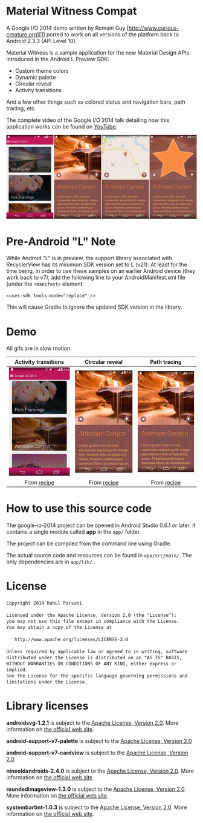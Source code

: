 Material Witness Compat
=======================

A Google I/O 2014 demo written by Romain Guy [http://www.curious-creature.org][1] ported to work on all versions of the platform back to Android 2.3.3 (API Level 10). 

Material Witness is a sample application for the new Material Design APIs introduced in the Android L Preview SDK:

* Custom theme colors
* Dynamic palette
* Circular reveal
* Activity transitions

And a few other things such as colored status and navigation bars, path tracing, etc.

The complete video of the Google I/O 2014 talk detailing how this application works can be found on [YouTube][2].

![Material Witness](art/MaterialWitness.png)

Pre-Android "L" Note
===================

While Android "L" is in preview, the support library associated with RecyclerView has its minimum SDK version set to L (v21). At least for the time being, in order to use these samples on an earlier Android device (they work back to v7), add the following line to your AndroidManifest.xml file (under the `<manifest>` element:

    <uses-sdk tools:node="replace" />

This will cause Gradle to ignore the updated SDK version in the library.

Demo
====

All gifs are in slow motion.

| Activity transitions          | Circular reveal               | Path tracing                  |
|:-----------------------------:|:-----------------------------:|:-----------------------------:|
| ![](art/MaterialWitness7.gif) | ![](art/MaterialWitness5.gif) | ![](art/MaterialWitness6.gif) |
| From [recipe][3]              | From [recipe][4]              | From [recipe][5]              |


How to use this source code
===========================

The google-io-2014 project can be opened in Android Studio 0.6.1 or later. It contains a single module
called **app** in the `app/` folder.

The project can be compiled from the command line using Gradle.

The actual source code and resources can be found in `app/src/main/`. The only dependencies are in `app/lib/`.

License
=======

    Copyright 2014 Rahul Parsani

    Licensed under the Apache License, Version 2.0 (the "License");
    you may not use this file except in compliance with the License.
    You may obtain a copy of the License at

       http://www.apache.org/licenses/LICENSE-2.0

    Unless required by applicable law or agreed to in writing, software
    distributed under the License is distributed on an "AS IS" BASIS,
    WITHOUT WARRANTIES OR CONDITIONS OF ANY KIND, either express or implied.
    See the License for the specific language governing permissions and
    limitations under the License.

Library licenses
================

__androidsvg-1.2.1__ is subject to the [Apache License, Version 2.0][6]. More information on [the official web site][7].

__android-support-v7-palette__ is subject to the [Apache License, Version 2.0][6]

__android-support-v7-cardview__ is subject to the [Apache License, Version 2.0][6]

__nineoldandroids-2.4.0__ is subject to the [Apache License, Version 2.0][6]. More information on [the official web site][8].

__roundedimageview-1.3.0__ is subject to the [Apache License, Version 2.0][6]. More information on [the official web site][9].

__systembartint-1.0.3__ is subject to the [Apache License, Version 2.0][6]. More information on [the official web site][10].

[1]: http://www.curious-creature.org
[2]: https://www.youtube.com/watch?v=97SWYiRtF0Y
[3]: http://www.youtube.com/watch?v=CPxkoe2MraA
[4]: http://www.curious-creature.org/2012/12/13/android-recipe-2-fun-with-shaders/
[5]: http://www.curious-creature.org/2013/12/21/android-recipe-4-path-tracing/
[6]: http://apache.org/licenses/LICENSE-2.0.html
[7]: https://code.google.com/p/androidsvg/
[8]: http://nineoldandroids.com/
[9]: https://github.com/vinc3m1/RoundedImageView
[10]: https://github.com/jgilfelt/SystemBarTint
